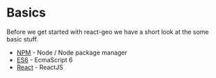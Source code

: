 # Basics

Before we get started with react-geo we have a short look at the some basic stuff.

* [NPM](./npm.md) - Node / Node package manager
* [ES6](./es6.md) - EcmaScript 6
* [React](./react.md) - ReactJS